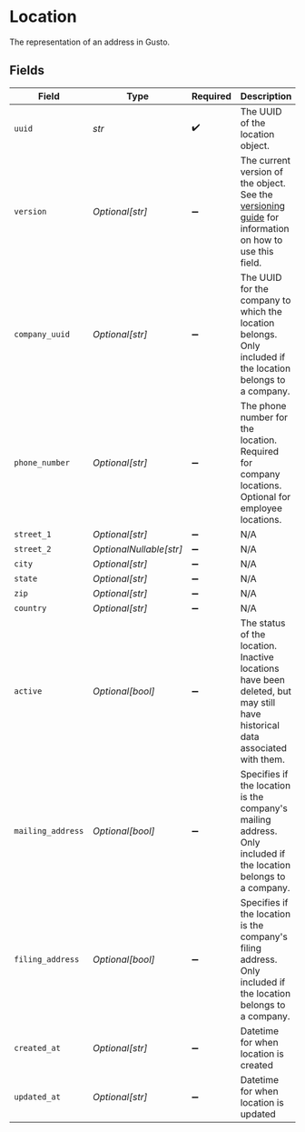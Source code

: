# Location

The representation of an address in Gusto.


## Fields

| Field                                                                                                                                                             | Type                                                                                                                                                              | Required                                                                                                                                                          | Description                                                                                                                                                       |
| ----------------------------------------------------------------------------------------------------------------------------------------------------------------- | ----------------------------------------------------------------------------------------------------------------------------------------------------------------- | ----------------------------------------------------------------------------------------------------------------------------------------------------------------- | ----------------------------------------------------------------------------------------------------------------------------------------------------------------- |
| `uuid`                                                                                                                                                            | *str*                                                                                                                                                             | :heavy_check_mark:                                                                                                                                                | The UUID of the location object.                                                                                                                                  |
| `version`                                                                                                                                                         | *Optional[str]*                                                                                                                                                   | :heavy_minus_sign:                                                                                                                                                | The current version of the object. See the [versioning guide](https://docs.gusto.com/embedded-payroll/docs/idempotency) for information on how to use this field. |
| `company_uuid`                                                                                                                                                    | *Optional[str]*                                                                                                                                                   | :heavy_minus_sign:                                                                                                                                                | The UUID for the company to which the location belongs. Only included if the location belongs to a company.                                                       |
| `phone_number`                                                                                                                                                    | *Optional[str]*                                                                                                                                                   | :heavy_minus_sign:                                                                                                                                                | The phone number for the location. Required for company locations. Optional for employee locations.                                                               |
| `street_1`                                                                                                                                                        | *Optional[str]*                                                                                                                                                   | :heavy_minus_sign:                                                                                                                                                | N/A                                                                                                                                                               |
| `street_2`                                                                                                                                                        | *OptionalNullable[str]*                                                                                                                                           | :heavy_minus_sign:                                                                                                                                                | N/A                                                                                                                                                               |
| `city`                                                                                                                                                            | *Optional[str]*                                                                                                                                                   | :heavy_minus_sign:                                                                                                                                                | N/A                                                                                                                                                               |
| `state`                                                                                                                                                           | *Optional[str]*                                                                                                                                                   | :heavy_minus_sign:                                                                                                                                                | N/A                                                                                                                                                               |
| `zip`                                                                                                                                                             | *Optional[str]*                                                                                                                                                   | :heavy_minus_sign:                                                                                                                                                | N/A                                                                                                                                                               |
| `country`                                                                                                                                                         | *Optional[str]*                                                                                                                                                   | :heavy_minus_sign:                                                                                                                                                | N/A                                                                                                                                                               |
| `active`                                                                                                                                                          | *Optional[bool]*                                                                                                                                                  | :heavy_minus_sign:                                                                                                                                                | The status of the location. Inactive locations have been deleted, but may still have historical data associated with them.                                        |
| `mailing_address`                                                                                                                                                 | *Optional[bool]*                                                                                                                                                  | :heavy_minus_sign:                                                                                                                                                | Specifies if the location is the company's mailing address. Only included if the location belongs to a company.                                                   |
| `filing_address`                                                                                                                                                  | *Optional[bool]*                                                                                                                                                  | :heavy_minus_sign:                                                                                                                                                | Specifies if the location is the company's filing address. Only included if the location belongs to a company.                                                    |
| `created_at`                                                                                                                                                      | *Optional[str]*                                                                                                                                                   | :heavy_minus_sign:                                                                                                                                                | Datetime for when location is created                                                                                                                             |
| `updated_at`                                                                                                                                                      | *Optional[str]*                                                                                                                                                   | :heavy_minus_sign:                                                                                                                                                | Datetime for when location is updated                                                                                                                             |